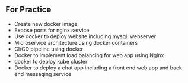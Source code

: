 ## For Practice ##

* Create new docker image 
* Expose ports for nginx service
* Use docker to deploy website including mysql, webserver
* Microservice architecture using docker containers
* CI/CD pipeline using docker
* Docker to implement load balancing for web app using Nginx
* docker to deploy kube cluster
* Docker to deploy a chat app including a front end web app and back end messaging service


